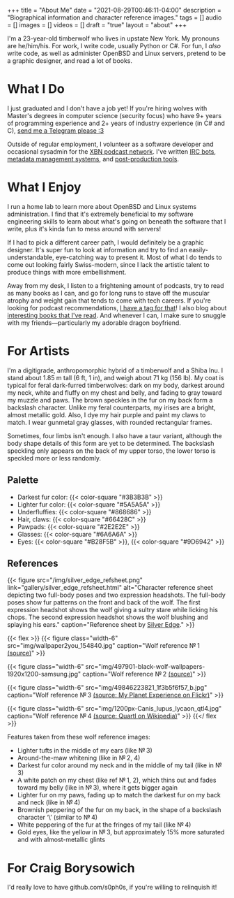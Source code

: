 +++
title = "About Me"
date = "2021-08-29T00:46:11-04:00"
description = "Biographical information and character reference images."
tags = []
audio = []
images = []
videos = []
draft = "true"
layout = "about"
+++

I'm a 23-year-old timberwolf who lives in upstate New York.  My pronouns are he/him/his.  For work, I write code, usually Python or C#.  For fun, I _also_ write code, as well as administer OpenBSD and Linux servers, pretend to be a graphic designer, and read a lot of books.


# What I Do

I just graduated and I don't have a job yet!  If you're hiring wolves with Master's degrees in computer science (security focus) who have 9+ years of programming experience and 2+ years of industry experience (in C# and C), [send me a Telegram please :3](https://t.me/s0ph0s)

Outside of regular employment, I volunteer as a software developer and occasional sysadmin for the [XBN podcast network][xbn].  I've written [IRC bots][xana], [metadata management systems][gelo], and [post-production tools][postshow].


# What I Enjoy

I run a home lab to learn more about OpenBSD and Linux systems administration.  I find that it's extremely beneficial to my software engineering skills to learn about what's going on beneath the software that I write, plus it's kinda fun to mess around with servers!

If I had to pick a different career path, I would definitely be a graphic designer.  It's super fun to look at information and try to find an easily-understandable, eye-catching way to present it.  Most of what I do tends to come out looking fairly Swiss-modern, since I lack the artistic talent to produce things with more embellishment.

Away from my desk, I listen to a frightening amount of podcasts, try to read as many books as I can, and go for long runs to stave off the muscular atrophy and weight gain that tends to come with tech careers.  If you're looking for podcast recommendations, [I have a tag for that][podcast-recommendations]!  I also blog about [interesting books that I've read][books].  And whenever I can, I make sure to snuggle with my friends—particularly my adorable dragon boyfriend.


# For Artists

I'm a digitigrade, anthropomorphic hybrid of a timberwolf and a Shiba Inu.  I stand about 1.85 m tall (6 ft, 1 in), and weigh about 71 kg (156 lb).  My coat is typical for feral dark-furred timberwolves: dark on my body, darkest around my neck, white and fluffy on my chest and belly, and fading to gray toward my muzzle and paws.  The brown speckles in the fur on my back form a backslash character.  Unlike my feral counterparts, my irises are a bright, almost metallic gold.  Also, I dye my hair purple and paint my claws to match.  I wear gunmetal gray glasses, with rounded rectangular frames.

Sometimes, four limbs isn't enough.  I also have a taur variant, although the body shape details of this form are yet to be determined.  The backslash speckling only appears on the back of my upper torso, the lower torso is speckled more or less randomly.

## Palette

* Darkest fur color: {{< color-square "#3B3B3B" >}}
* Lighter fur color: {{< color-square "#5A5A5A" >}}
* Underfluffies: {{< color-square "#868686" >}}
* Hair, claws: {{< color-square "#66428C" >}}
* Pawpads: {{< color-square "#2E2E2E" >}}
* Glasses: {{< color-square "#6A6A6A" >}}
* Eyes: {{< color-square "#B28F5B" >}}, {{< color-square "#9D6942" >}}

## References

{{< figure
	src="/img/silver_edge_refsheet.png"
	link="gallery/silver_edge_refsheet.html"
	alt="Character reference sheet depicting two full-body poses and two expression headshots.  The full-body poses show fur patterns on the front and back of the wolf.  The first expression headshot shows the wolf giving a sultry stare while licking his chops.  The second expression headshot shows the wolf blushing and splaying his ears."
	caption="Reference sheet by [Silver Edge](https://furaffinity.net/user/silveredge)."
	>}}

{{< flex >}}
{{< figure
	class="width-6"
	src="img/wallpaper2you_154840.jpg"
	caption="Wolf reference № 1 [(source)](https://www.desktopbackground.org/wallpaper/other-leader-white-quotes-timber-lone-wolf-pack-wolves-black-710373)"
	>}}

{{< figure
	class="width-6"
	src="img/497901-black-wolf-wallpapers-1920x1200-samsung.jpg"
	caption="Wolf reference № 2 [(source)](https://wallpapersafari.com/w/DW6riz)"
	>}}

{{< figure
	class="width-6"
	src="img/49846223821_1f3b5f6f57_b.jpg"
	caption="Wolf reference № 3 [(source: My Planet Experience on Flickr)](https://www.flickr.com/photos/myplanetexperience/49846223821)"
	>}}

{{< figure
	class="width-6"
	src="img/1200px-Canis_lupus_lycaon_qtl4.jpg"
	caption="Wolf reference № 4 [(source: Quartl on Wikipedia)](https://en.wikipedia.org/wiki/File:Canis_lupus_lycaon_qtl4.jpg)"
	>}}
{{</ flex >}}

Features taken from these wolf reference images:

* Lighter tufts in the middle of my ears (like № 3)
* Around-the-maw whitening (like in № 2, 4)
* Darkest fur color around my neck and in the middle of my tail (like in № 3)
* A white patch on my chest (like ref № 1, 2), which thins out and fades toward my belly (like in № 3), where it gets bigger again
* Lighter fur on my paws, fading up to match the darkest fur on my back and neck (like in № 4)
* Brownish peppering of the fur on my back, in the shape of a backslash character ‘\’ (similar to № 4)
* White peppering of the fur at the fringes of my tail (like № 4)
* Gold eyes, like the yellow in № 3, but approximately 15% more saturated and with almost-metallic glints


# For Craig Borysowich

I'd really love to have github.com/s0ph0s, if you're willing to relinquish it!


[xbn]: https://xbn.fm/
[xana]: https://github.com/s0ph0s-2/Showbot/
[gelo]: https://github.com/xbnstudios/Gelo/
[postshow]: https://github.com/xbnstudios/show-scripts
[podcast-recommendations]: /tags/podcast-recommendation
[books]: /tags/book-review
